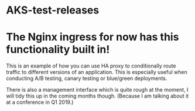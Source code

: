 # AKS-test-releases

# The Nginx ingress for now has this functionality built in!

This is an example of how you can use HA proxy to conditionally route traffic to different versions of an application. This is especially useful when conducting A/B testing, canary testing or blue/green deployments. 

There is also a management interface which is quite rough at the moment, I will tidy this up in the coming months though. (Because I am talking about it at a conference in Q1 2019.)
